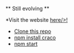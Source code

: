** Still evolving ** 

*Visit the website <a href="https://kwayzaar.github.io/RM-project/">here/>! 

* Clone this repo  
* npm install craco  
* npm start  
